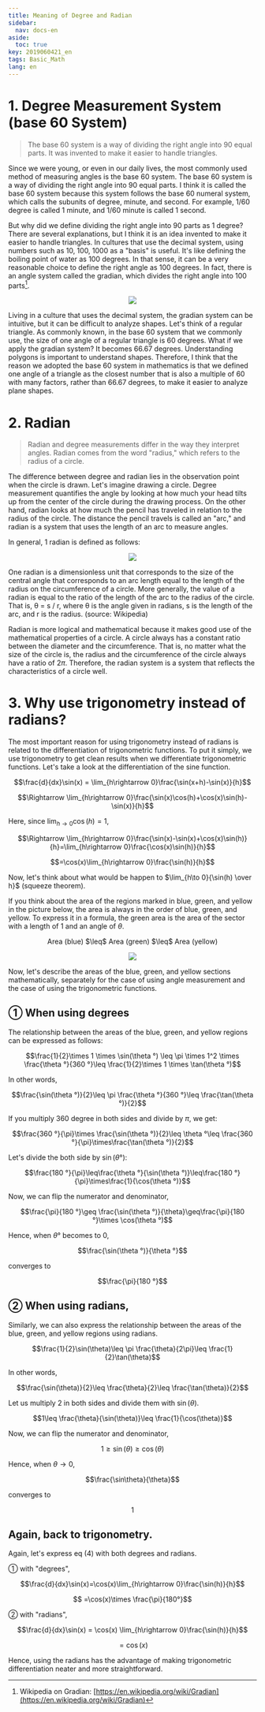 ```yaml
---
title: Meaning of Degree and Radian
sidebar:
  nav: docs-en
aside:
  toc: true
key: 2019060421_en
tags: Basic_Math
lang: en
---
```


# 1. Degree Measurement System (base 60 System)
> The base 60 system is a way of dividing the right angle into 90 equal parts. It was invented to make it easier to handle triangles.

Since we were young, or even in our daily lives, the most commonly used method of measuring angles is the base 60 system. The base 60 system is a way of dividing the right angle into 90 equal parts. I think it is called the base 60 system because this system follows the base 60 numeral system, which calls the subunits of degree, minute, and second. For example, 1/60 degree is called 1 minute, and 1/60 minute is called 1 second.

But why did we define dividing the right angle into 90 parts as 1 degree? There are several explanations, but I think it is an idea invented to make it easier to handle triangles. In cultures that use the decimal system, using numbers such as 10, 100, 1000 as a "basis" is useful. It's like defining the boiling point of water as 100 degrees. In that sense, it can be a very reasonable choice to define the right angle as 100 degrees. In fact, there is an angle system called the gradian, which divides the right angle into 100 parts[^1].

<p align="center">
  <img src="https://support.esri.com/~/media/Support/GISDictionary/gradian.jpg">
</p>

Living in a culture that uses the decimal system, the gradian system can be intuitive, but it can be difficult to analyze shapes. Let's think of a regular triangle. As commonly known, in the base 60 system that we commonly use, the size of one angle of a regular triangle is 60 degrees. What if we apply the gradian system? It becomes 66.67 degrees. Understanding polygons is important to understand shapes. Therefore, I think that the reason we adopted the base 60 system in mathematics is that we defined one angle of a triangle as the closest number that is also a multiple of 60 with many factors, rather than 66.67 degrees, to make it easier to analyze plane shapes.


# 2. Radian

> Radian and degree measurements differ in the way they interpret angles. 
> Radian comes from the word "radius," which refers to the radius of a circle. 

The difference between degree and radian lies in the observation point when the circle is drawn. Let's imagine drawing a circle. Degree measurement quantifies the angle by looking at how much your head tilts up from the center of the circle during the drawing process. On the other hand, radian looks at how much the pencil has traveled in relation to the radius of the circle. The distance the pencil travels is called an "arc," and radian is a system that uses the length of an arc to measure angles.

In general, 1 radian is defined as follows:

<p align="center">
  <img src="https://raw.githubusercontent.com/angeloyeo/angeloyeo.github.io/master/pics/2-1-%EA%B0%81%EB%8F%84%EB%B2%95%EA%B3%BC_%ED%98%B8%EB%8F%84%EB%B2%95/%EA%B7%B8%EB%A6%BC2.png">
</p>

One radian is a dimensionless unit that corresponds to the size of the central angle that corresponds to an arc length equal to the length of the radius on the circumference of a circle. More generally, the value of a radian is equal to the ratio of the length of the arc to the radius of the circle. That is, θ = s / r, where θ is the angle given in radians, s is the length of the arc, and r is the radius. (source: Wikipedia)

Radian is more logical and mathematical because it makes good use of the mathematical properties of a circle. A circle always has a constant ratio between the diameter and the circumference. That is, no matter what the size of the circle is, the radius and the circumference of the circle always have a ratio of $2\pi$. Therefore, the radian system is a system that reflects the characteristics of a circle well.

# 3. Why use trigonometry instead of radians?

The most important reason for using trigonometry instead of radians is related to the differentiation of trigonometric functions. To put it simply, we use trigonometry to get clean results when we differentiate trigonometric functions. Let's take a look at the differentiation of the sine function.

$$\frac{d}{dx}\sin(x) = \lim_{h\rightarrow 0}\frac{\sin(x+h)-\sin(x)}{h}$$

$$\Rightarrow \lim_{h\rightarrow 0}\frac{\sin(x)\cos(h)+\cos(x)\sin(h)-\sin(x)}{h}$$

Here, since $\lim_{h\rightarrow 0}\cos(h)=1$,

$$\Rightarrow \lim_{h\rightarrow 0}\frac{\sin(x)-\sin(x)+\cos(x)\sin(h)}{h}=\lim_{h\rightarrow 0}\frac{\cos(x)\sin(h)}{h}$$

$$=\cos(x)\lim_{h\rightarrow 0}\frac{\sin(h)}{h}$$


Now, let's think about what would be happen to $\lim_{h\to 0}{\sin(h) \over h}$ (squeeze theorem).

If you think about the area of the regions marked in blue, green, and yellow in the picture below, the area is always in the order of blue, green, and yellow. To express it in a formula, the green area is the area of the sector with a length of 1 and an angle of $\theta$.

<center>Area (blue) $\leq$ Area (green) $\leq$ Area (yellow)</center>

<p align="center">
  <img src="https://raw.githubusercontent.com/angeloyeo/angeloyeo.github.io/master/pics/2-1-%EA%B0%81%EB%8F%84%EB%B2%95%EA%B3%BC_%ED%98%B8%EB%8F%84%EB%B2%95/%EA%B7%B8%EB%A6%BC3.png">
</p>

Now, let's describe the areas of the blue, green, and yellow sections mathematically, separately for the case of using angle measurement and the case of using the trigonometric functions.

## ➀ When using degrees

The relationship between the areas of the blue, green, and yellow regions can be expressed as follows: 

$$\frac{1}{2}\times 1 \times \sin(\theta  °) \leq \pi \times 1^2 \times \frac{\theta °}{360 °}\leq \frac{1}{2}\times 1 \times \tan(\theta °)$$

In other words,

$$\frac{\sin(\theta °)}{2}\leq \pi \frac{\theta °}{360 °}\leq \frac{\tan(\theta °)}{2}$$

If you multiply 360 degree in both sides and divide by $\pi$, we get:

$$\frac{360 °}{\pi}\times \frac{\sin(\theta °)}{2}\leq \theta °\leq \frac{360 °}{\pi}\times\frac{\tan(\theta °)}{2}$$

Let's divide the both side by $\sin(\theta °)$:

$$\frac{180 °}{\pi}\leq\frac{\theta °}{\sin(\theta °)}\leq\frac{180 °}{\pi}\times\frac{1}{\cos(\theta °)}$$

Now, we can flip the numerator and denominator,

$$\frac{\pi}{180 °}\geq \frac{\sin(\theta °)}{\theta}\geq\frac{\pi}{180 °}\times \cos(\theta °)$$

Hence, when $\theta °$ becomes to $0$,

$$\frac{\sin(\theta °)}{\theta  °}$$

converges to

$$\frac{\pi}{180 °}$$

## ➁ When using radians,

Similarly, we can also express the relationship between the areas of the blue, green, and yellow regions using radians.

$$\frac{1}{2}\sin(\theta)\leq \pi \frac{\theta}{2\pi}\leq \frac{1}{2}\tan(\theta)$$

In other words,

$$\frac{\sin(\theta)}{2}\leq \frac{\theta}{2}\leq \frac{\tan(\theta)}{2}$$

Let us multiply 2 in both sides and divide them with $\sin (\theta)$.

$$1\leq \frac{\theta}{\sin(\theta)}\leq \frac{1}{\cos(\theta)}$$

Now, we can flip the numerator and denominator,

$$1\geq \sin(\theta) \geq \cos(\theta)$$

Hence, when $\theta \to 0$, 

$$\frac{\sin\theta}{\theta}$$

converges to 

$$1$$

## Again, back to trigonometry.

Again, let's express eq (4) with both degrees and radians.

➀ with "degrees",

$$\frac{d}{dx}\sin(x)=\cos(x)\lim_{h\rightarrow 0}\frac{\sin(h)}{h}$$

$$ =\cos(x)\times \frac{\pi}{180°}$$


➁ with "radians",

$$\frac{d}{dx}\sin(x) = \cos(x) \lim_{h\rightarrow 0}\frac{\sin(h)}{h}$$

$$=\cos(x)$$

Hence, using the radians has the advantage of making trigonometric differentiation neater and more straightforward.


[^1]: Wikipedia on Gradian: [https://en.wikipedia.org/wiki/Gradian](https://en.wikipedia.org/wiki/Gradian)


